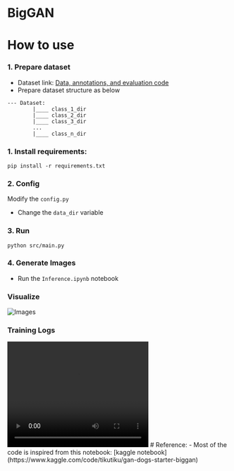 # BigGAN 

# How to use
### 1. Prepare dataset
- Dataset link: [Data, annotations, and evaluation code](https://www.robots.ox.ac.uk/~vgg/data/fgvc-aircraft/)
- Prepare dataset structure as below 
```
--- Dataset:  
        |____ class_1_dir  
        |____ class_2_dir  
        |____ class_3_dir 
        ...
        |____ class_n_dir
```

### 1. Install requirements:
```
pip install -r requirements.txt
```
### 2. Config   
Modify the `config.py`  
- Change the `data_dir` variable 

### 3. Run
```
python src/main.py
```
### 4. Generate Images
- Run the `Inference.ipynb` notebook

### Visualize
![Images](assert/airplan.png)

### Training Logs
<video width="320" height="240" controls>
  <source src="assert/training_log.mov" type="video/mp4">
  Your browser does not support the video tag.
</video>
# Reference:
- Most of the code is inspired from this notebook: [kaggle notebook](https://www.kaggle.com/code/tikutiku/gan-dogs-starter-biggan)